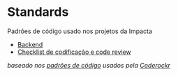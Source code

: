 # Standards
Padrões de código usado nos projetos da Impacta


- [Backend](https://github.com/impactaweb/Standards/blob/master/Backend.md)
- [Checklist de codificação e code review](https://github.com/impactaweb/Standards/blob/master/Checklist.md)


*baseado nos [padrões de código](https://github.com/Coderockr/Standards) usados pela [Coderockr](https://coderockr.com)*
